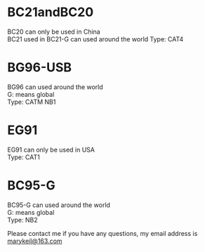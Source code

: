 # BC21andBC20
BC20 can only be used in China   
BC21 used in 
BC21-G can used around the world
Type: CAT4  

# BG96-USB
BG96 can used around the world  
G: means global  
Type: CATM NB1  

# EG91
EG91 can only be used in USA  
Type: CAT1  

# BC95-G
BC95-G can used around the world  
G: means global  
Type: NB2  

Please contact me if you have any questions, my email address is   marykeil@163.com  
